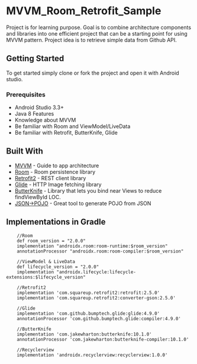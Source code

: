# MVVM_Room_Retrofit_Sample

Project is for learning purpose. Goal is to combine architecture components and libraries into one efficient project that can be a starting point for using MVVM pattern. Project idea is to retrieve simple data from Github API.

## Getting Started

To get started simply clone or fork the project and open it with Android studio.

### Prerequisites

* Android Studio 3.3+
* Java 8 Features
* Knowledge about MVVM
* Be familiar with Room and ViewModel/LiveData
* Be familiar with Retrofit, ButterKnife, Glide

## Built With

* [MVVM](https://developer.android.com/jetpack/docs/guide) - Guide to app architecture
* [Room](https://codelabs.developers.google.com/codelabs/android-room-with-a-view/#0) - Room persistence library
* [Retrofit2](https://square.github.io/retrofit/) - REST client library
* [Glide](https://github.com/bumptech/glide) - HTTP Image fetching library
* [ButterKnife](http://jakewharton.github.io/butterknife/) - Library that lets you bind near Views to reduce findViewById LOC.
* [JSON->POJO](http://www.jsonschema2pojo.org/) - Great tool to generate POJO from JSON

## Implementations in Gradle

```
    //Room
    def room_version = "2.0.0"
    implementation "androidx.room:room-runtime:$room_version"
    annotationProcessor "androidx.room:room-compiler:$room_version"

    //ViewModel & LiveData
    def lifecycle_version = "2.0.0"
    implementation "androidx.lifecycle:lifecycle-extensions:$lifecycle_version"

    //Retrofit2
    implementation 'com.squareup.retrofit2:retrofit:2.5.0'
    implementation 'com.squareup.retrofit2:converter-gson:2.5.0'

    //Glide
    implementation 'com.github.bumptech.glide:glide:4.9.0'
    annotationProcessor 'com.github.bumptech.glide:compiler:4.9.0'

    //ButterKnife
    implementation 'com.jakewharton:butterknife:10.1.0'
    annotationProcessor 'com.jakewharton:butterknife-compiler:10.1.0'

    //Recyclerview
    implementation 'androidx.recyclerview:recyclerview:1.0.0'
```    
